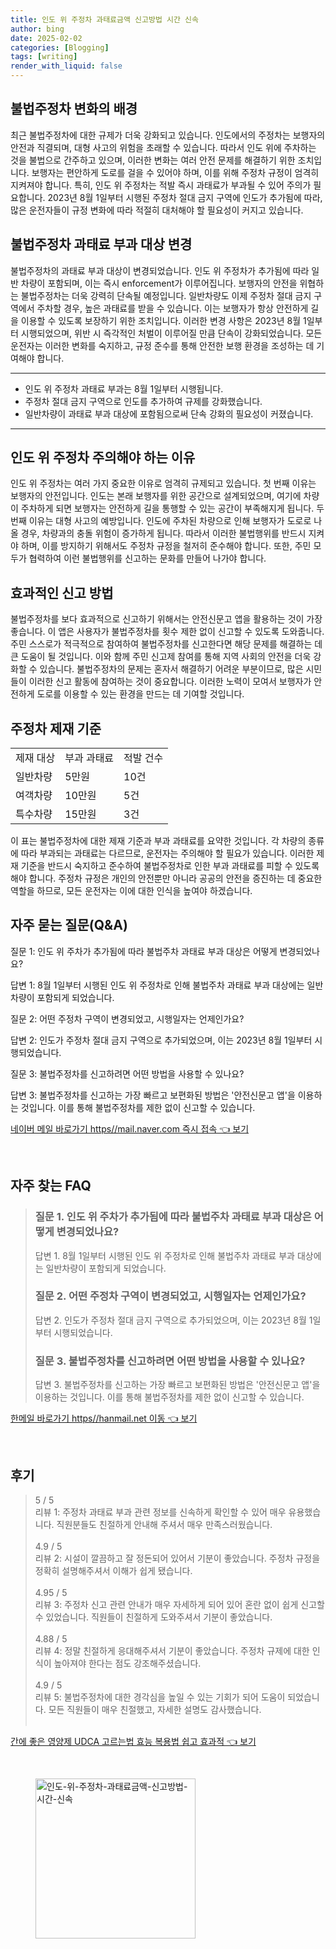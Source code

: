 ```yaml
---
title: 인도 위 주정차 과태료금액 신고방법 시간 신속
author: bing
date: 2025-02-02
categories: [Blogging]
tags: [writing]
render_with_liquid: false
---
```



<h2 id='불법주정차 변화의 배경'>불법주정차 변화의 배경</h2>

<p>최근 불법주정차에 대한 규제가 더욱 강화되고 있습니다. 인도에서의 주정차는 보행자의 안전과 직결되며, 대형 사고의 위험을 초래할 수 있습니다. 따라서 인도 위에 주차하는 것을 불법으로 간주하고 있으며, 이러한 변화는 여러 안전 문제를 해결하기 위한 조치입니다. 보행자는 편안하게 도로를 걸을 수 있어야 하며, 이를 위해 주정차 규정이 엄격히 지켜져야 합니다. 특히, 인도 위 주정차는 적발 즉시 과태료가 부과될 수 있어 주의가 필요합니다. 2023년 8월 1일부터 시행된 주정차 절대 금지 구역에 인도가 추가됨에 따라, 많은 운전자들이 규정 변화에 따라 적절히 대처해야 할 필요성이 커지고 있습니다.</p>

<h2 id='불법주정차 과태료 부과 대상 변경'>불법주정차 과태료 부과 대상 변경</h2>

<p>불법주정차의 과태료 부과 대상이 변경되었습니다. 인도 위 주정차가 추가됨에 따라 일반 차량이 포함되며, 이는 즉시 enforcement가 이루어집니다. 보행자의 안전을 위협하는 불법주정차는 더욱 강력히 단속될 예정입니다. 일반차량도 이제 주정차 절대 금지 구역에서 주차할 경우, 높은 과태료를 받을 수 있습니다. 이는 보행자가 항상 안전하게 길을 이용할 수 있도록 보장하기 위한 조치입니다. 이러한 변경 사항은 2023년 8월 1일부터 시행되었으며, 위반 시 즉각적인 처벌이 이루어질 만큼 단속이 강화되었습니다. 모든 운전자는 이러한 변화를 숙지하고, 규정 준수를 통해 안전한 보행 환경을 조성하는 데 기여해야 합니다.</p>

<hr />

<ul>
    <li>인도 위 주정차 과태료 부과는 8월 1일부터 시행됩니다.</li>
    <li>주정차 절대 금지 구역으로 인도를 추가하여 규제를 강화했습니다.</li>
    <li>일반차량이 과태료 부과 대상에 포함됨으로써 단속 강화의 필요성이 커졌습니다.</li>
</ul>

<hr />

<h2 id='인도 위 주정차 주장하는 이유'>인도 위 주정차 주의해야 하는 이유</h2>

<p>인도 위 주정차는 여러 가지 중요한 이유로 엄격히 규제되고 있습니다. 첫 번째 이유는 보행자의 안전입니다. 인도는 본래 보행자를 위한 공간으로 설계되었으며, 여기에 차량이 주차하게 되면 보행자는 안전하게 길을 통행할 수 있는 공간이 부족해지게 됩니다. 두 번째 이유는 대형 사고의 예방입니다. 인도에 주차된 차량으로 인해 보행자가 도로로 나올 경우, 차량과의 충돌 위험이 증가하게 됩니다. 따라서 이러한 불법행위를 반드시 지켜야 하며, 이를 방지하기 위해서도 주정차 규정을 철저히 준수해야 합니다. 또한, 주민 모두가 협력하여 이런 불법행위를 신고하는 문화를 만들어 나가야 합니다.</p>

<h2 id='효과적인 신고 방법'>효과적인 신고 방법</h2>

<p>불법주정차를 보다 효과적으로 신고하기 위해서는 안전신문고 앱을 활용하는 것이 가장 좋습니다. 이 앱은 사용자가 불법주정차를 횟수 제한 없이 신고할 수 있도록 도와줍니다. 주민 스스로가 적극적으로 참여하여 불법주정차를 신고한다면 해당 문제를 해결하는 데 큰 도움이 될 것입니다. 이와 함께 주민 신고제 참여를 통해 지역 사회의 안전을 더욱 강화할 수 있습니다. 불법주정차의 문제는 혼자서 해결하기 어려운 부분이므로, 많은 시민들이 이러한 신고 활동에 참여하는 것이 중요합니다. 이러한 노력이 모여서 보행자가 안전하게 도로를 이용할 수 있는 환경을 만드는 데 기여할 것입니다.</p>

<h2 id='주정차 제재 기준'>주정차 제재 기준</h2>

<table>
    <tr>
        <td>제재 대상</td>
        <td>부과 과태료</td>
        <td>적발 건수</td>
    </tr>
    <tr>
        <td>일반차량</td>
        <td>5만원</td>
        <td>10건</td>
    </tr>
    <tr>
        <td>여객차량</td>
        <td>10만원</td>
        <td>5건</td>
    </tr>
    <tr>
        <td>특수차량</td>
        <td>15만원</td>
        <td>3건</td>
    </tr>
</table>

<p>이 표는 불법주정차에 대한 제재 기준과 부과 과태료를 요약한 것입니다. 각 차량의 종류에 따라 부과되는 과태료는 다르므로, 운전자는 주의해야 할 필요가 있습니다. 이러한 제재 기준을 반드시 숙지하고 준수하여 불법주정차로 인한 부과 과태료를 피할 수 있도록 해야 합니다. 주정차 규정은 개인의 안전뿐만 아니라 공공의 안전을 증진하는 데 중요한 역할을 하므로, 모든 운전자는 이에 대한 인식을 높여야 하겠습니다.</p>

<h2 id='자주 묻는 질문(Q&A)'>자주 묻는 질문(Q&A)</h2>

<p>질문 1: 인도 위 주차가 추가됨에 따라 불법주차 과태료 부과 대상은 어떻게 변경되었나요?</p>

<p>답변 1: 8월 1일부터 시행된 인도 위 주정차로 인해 불법주차 과태료 부과 대상에는 일반차량이 포함되게 되었습니다.</p>

<p>질문 2: 어떤 주정차 구역이 변경되었고, 시행일자는 언제인가요?</p>

<p>답변 2: 인도가 주정차 절대 금지 구역으로 추가되었으며, 이는 2023년 8월 1일부터 시행되었습니다.</p>

<p>질문 3: 불법주정차를 신고하려면 어떤 방법을 사용할 수 있나요?</p>

<p>답변 3: 불법주정차를 신고하는 가장 빠르고 보편화된 방법은 '안전신문고 앱'을 이용하는 것입니다. 이를 통해 불법주정차를 제한 없이 신고할 수 있습니다.</p>


<p><a class="click-button" title="네이버 메일 바로가기 https//mail.naver.com 즉시 접속" href="https://aptwhite.github.io/posts/%EB%84%A4%EC%9D%B4%EB%B2%84-%EB%A9%94%EC%9D%BC-%EB%B0%94%EB%A1%9C%EA%B0%80%EA%B8%B0-httpsmail.naver.com-%EC%A6%89%EC%8B%9C-%EC%A0%91%EC%86%8D/" rel="dofollow">네이버 메일 바로가기 https//mail.naver.com 즉시 접속 👈 보기</a></p><br>
<h2 id='자주_찾는_FAQ'>자주 찾는 FAQ</h2>
<div itemscope="" itemtype="https://schema.org/FAQPage"> 
<blockquote> 
<div itemscope="" itemprop="mainEntity" itemtype="https://schema.org/Question"> 
<h3 itemprop="name">질문 1. 인도 위 주차가 추가됨에 따라 불법주차 과태료 부과 대상은 어떻게 변경되었나요?</h3> 
<div itemscope="" itemprop="acceptedAnswer" itemtype="https://schema.org/Answer"> 
<span itemprop="text"> 
<p>답변 1. 8월 1일부터 시행된 인도 위 주정차로 인해 불법주차 과태료 부과 대상에는 일반차량이 포함되게 되었습니다.</p> 
</span> 
</div> 
</div> 
<div itemscope="" itemprop="mainEntity" itemtype="https://schema.org/Question"> 
<h3 itemprop="name">질문 2. 어떤 주정차 구역이 변경되었고, 시행일자는 언제인가요?</h3> 
<div itemscope="" itemprop="acceptedAnswer" itemtype="https://schema.org/Answer"> 
<span itemprop="text"> 
<p>답변 2. 인도가 주정차 절대 금지 구역으로 추가되었으며, 이는 2023년 8월 1일부터 시행되었습니다.</p> 
</span> 
</div> 
</div> 
<div itemscope="" itemprop="mainEntity" itemtype="https://schema.org/Question"> 
<h3 itemprop="name">질문 3. 불법주정차를 신고하려면 어떤 방법을 사용할 수 있나요?</h3> 
<div itemscope="" itemprop="acceptedAnswer" itemtype="https://schema.org/Answer"> 
<span itemprop="text"> 
<p>답변 3. 불법주정차를 신고하는 가장 빠르고 보편화된 방법은 '안전신문고 앱'을 이용하는 것입니다. 이를 통해 불법주정차를 제한 없이 신고할 수 있습니다.</p> 
</span> 
</div> 
</div> 
</blockquote> 
</div>
<p><a class="click-button" title="한메일 바로가기 https//hanmail.net 이동" href="https://aptwhite.github.io/posts/%ED%95%9C%EB%A9%94%EC%9D%BC-%EB%B0%94%EB%A1%9C%EA%B0%80%EA%B8%B0-httpshanmail.net-%EC%9D%B4%EB%8F%99/" rel="dofollow">한메일 바로가기 https//hanmail.net 이동 👈 보기</a></p><br>
<h2 id='후기'>후기</h2>
<div itemscope itemtype="https://schema.org/Product">
  <blockquote>
  <div itemprop="review" itemscope itemtype="https://schema.org/Review">
      <div itemprop="reviewRating" itemscope itemtype="https://schema.org/Rating"> <span itemprop="ratingValue">5</span> / <span itemprop="bestRating">5</span> </div>
      <span itemprop="reviewBody">리뷰 1: 주정차 과태료 부과 관련 정보를 신속하게 확인할 수 있어 매우 유용했습니다. 직원분들도 친절하게 안내해 주셔서 매우 만족스러웠습니다.</span>
  </div>
  <br>
  <div itemprop="review" itemscope itemtype="https://schema.org/Review">
      <div itemprop="reviewRating" itemscope itemtype="https://schema.org/Rating"> <span itemprop="ratingValue">4.9</span> / <span itemprop="bestRating">5</span> </div>
      <span itemprop="reviewBody">리뷰 2: 시설이 깔끔하고 잘 정돈되어 있어서 기분이 좋았습니다. 주정차 규정을 정확히 설명해주셔서 이해가 쉽게 됐습니다.</span>
  </div>
  <br>
  <div itemprop="review" itemscope itemtype="https://schema.org/Review">
      <div itemprop="reviewRating" itemscope itemtype="https://schema.org/Rating"> <span itemprop="ratingValue">4.95</span> / <span itemprop="bestRating">5</span> </div>
      <span itemprop="reviewBody">리뷰 3: 주정차 신고 관련 안내가 매우 자세하게 되어 있어 혼란 없이 쉽게 신고할 수 있었습니다. 직원들이 친절하게 도와주셔서 기분이 좋았습니다.</span>
  </div>
  <br>
  <div itemprop="review" itemscope itemtype="https://schema.org/Review">
      <div itemprop="reviewRating" itemscope itemtype="https://schema.org/Rating"> <span itemprop="ratingValue">4.88</span> / <span itemprop="bestRating">5</span> </div>
      <span itemprop="reviewBody">리뷰 4: 정말 친절하게 응대해주셔서 기분이 좋았습니다. 주정차 규제에 대한 인식이 높아져야 한다는 점도 강조해주셨습니다.</span>
  </div>
  <br>
  <div itemprop="review" itemscope itemtype="https://schema.org/Review">
      <div itemprop="reviewRating" itemscope itemtype="https://schema.org/Rating"> <span itemprop="ratingValue">4.9</span> / <span itemprop="bestRating">5</span> </div>
      <span itemprop="reviewBody">리뷰 5: 불법주정차에 대한 경각심을 높일 수 있는 기회가 되어 도움이 되었습니다. 모든 직원들이 매우 친절했고, 자세한 설명도 감사했습니다.</span>
  </div>
  <br>
  </blockquote>
</div>
<p><a class="click-button" title="간에 좋은 영양제 UDCA 고르는법 효능 복용법 쉽고 효과적" href="https://aptwhite.github.io/posts/%EA%B0%84%EC%97%90-%EC%A2%8B%EC%9D%80-%EC%98%81%EC%96%91%EC%A0%9C-UDCA-%EA%B3%A0%EB%A5%B4%EB%8A%94%EB%B2%95-%ED%9A%A8%EB%8A%A5-%EB%B3%B5%EC%9A%A9%EB%B2%95-%EC%89%BD%EA%B3%A0-%ED%9A%A8%EA%B3%BC%EC%A0%81/" rel="dofollow">간에 좋은 영양제 UDCA 고르는법 효능 복용법 쉽고 효과적 👈 보기</a></p><br>
<figure class="image"><img src="https://aptwhite.github.io/assets/img/thumbnail/인도-위-주정차-과태료금액-신고방법-시간-신속.webp" alt="인도-위-주정차-과태료금액-신고방법-시간-신속" width="256" height="256"></figure>